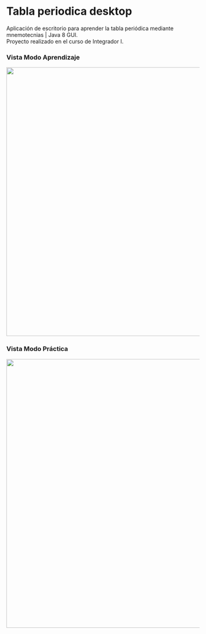 # Tabla periodica desktop
Aplicación de escritorio para aprender la tabla periódica mediante mnemotecnias | Java 8 GUI. <br/>
Proyecto realizado en el curso de Integrador I.

### Vista Modo Aprendizaje
<img src="https://i.postimg.cc/nV0WYF1g/modo-aprendizaje.jpg" width="700"/>
                                                                     
### Vista Modo Práctica
<img src="https://i.postimg.cc/X7gwmLJz/modo-practica.jpg" width="700"/>
